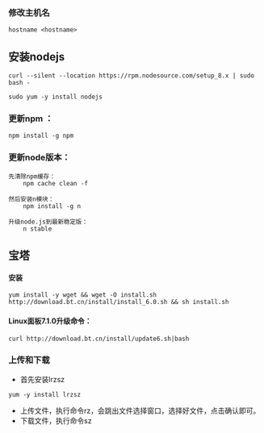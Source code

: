 ### 修改主机名

```
hostname <hostname>
```

## 安装nodejs

```
curl --silent --location https://rpm.nodesource.com/setup_8.x | sudo bash -

sudo yum -y install nodejs
```

### 更新npm ：

```
npm install -g npm
```

### 更新node版本：

```
先清除npm缓存：
    npm cache clean -f

然后安装n模块：
    npm install -g n

升级node.js到最新稳定版：
    n stable
```

## 宝塔

#### 安装

```
yum install -y wget && wget -O install.sh http://download.bt.cn/install/install_6.0.sh && sh install.sh
```

#### Linux面板7.1.0升级命令：

```
curl http://download.bt.cn/install/update6.sh|bash
```

### 上传和下载

* 首先安装lrzsz

```
yum -y install lrzsz
```

* 上传文件，执行命令rz，会跳出文件选择窗口，选择好文件，点击确认即可。
* 下载文件，执行命令sz



